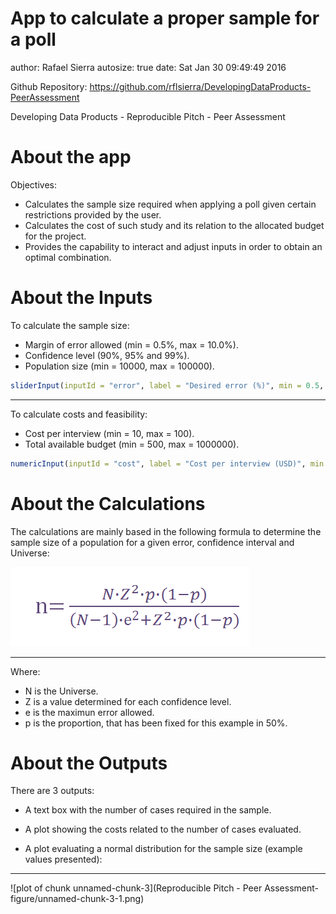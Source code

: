 App to calculate a proper sample for a poll
========================================================
author: Rafael Sierra
autosize: true
date: Sat Jan 30 09:49:49 2016

Github Repository:
https://github.com/rflsierra/DevelopingDataProducts-PeerAssessment

Developing Data Products - Reproducible Pitch - Peer Assessment



About the app
========================================================

Objectives:

- Calculates the sample size required when applying a poll given certain restrictions provided by the user.
- Calculates the cost of such study and its relation to the allocated budget for the project.
- Provides the capability to interact and adjust inputs in order to obtain an optimal combination. 

About the Inputs
========================================================

To calculate the sample size:

- Margin of error allowed (min = 0.5%, max = 10.0%).
- Confidence level (90%, 95% and 99%).
- Population size (min = 10000, max = 100000).


```r
sliderInput(inputId = "error", label = "Desired error (%)", min = 0.5, max = 10.0, step = 0.1, value = 0.5)
```

***

To calculate costs and feasibility:

- Cost per interview (min = 10, max = 100).
- Total available budget (min = 500, max = 1000000).


```r
numericInput(inputId = "cost", label = "Cost per interview (USD)", min = 10, max = 100, step = 5, value = 10)
```

About the Calculations
========================================================

The calculations are mainly based in the following formula to determine the sample size of a population for a given error, confidence interval and Universe:

![Formula to calculate the sample size](formulaNfinito.png)

***

Where:

- N is the Universe.
- Z is a value determined for each confidence level.
- e is the maximun error allowed. 
- p is the proportion, that has been fixed for this example in 50%.

About the Outputs
========================================================

There are 3 outputs:

- A text box with the number of cases required in the sample.

- A plot showing the costs related to the number of cases evaluated.

- A plot evaluating a normal distribution for the sample size (example values presented):

***

![plot of chunk unnamed-chunk-3](Reproducible Pitch - Peer Assessment-figure/unnamed-chunk-3-1.png) 
